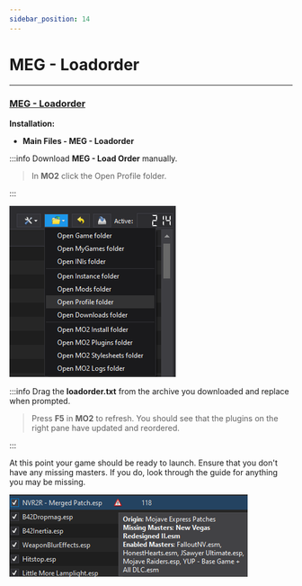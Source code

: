 ```yaml
---
sidebar_position: 14
---
```


# MEG - Loadorder

---

### [MEG - Loadorder](https://www.nexusmods.com/newvegas/mods/80444?tab=files)

**Installation:**

- **Main Files - MEG - Loadorder**

:::info Download **MEG - Load Order** manually.

> In **MO2** click the Open Profile folder.

:::

![MO2 Profiles](../static/img/mo2profiles.png)

:::info Drag the **loadorder.txt** from the archive you downloaded and replace when prompted.

> Press **F5** in **MO2** to refresh. You should see that the plugins on the right pane have updated and reordered.

:::

At this point your game should be ready to launch. Ensure that you don't have any missing masters. If you do, look through the guide for anything you may be missing.

![Missing Master](../static/img/missingmaster.png)
